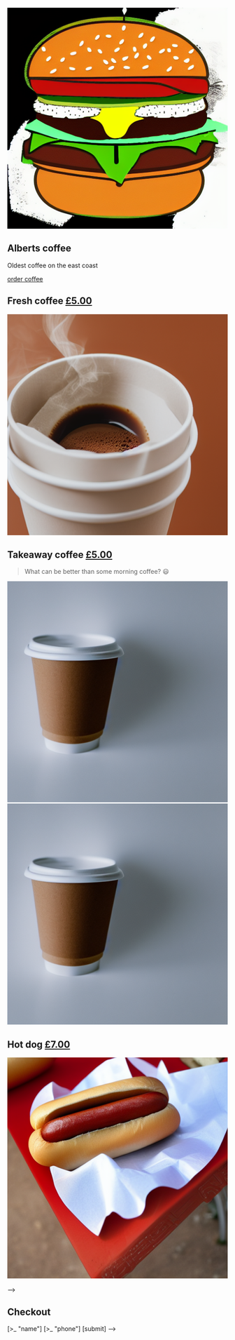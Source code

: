 <link rel="apple-touch-icon" sizes="180x180" href="./apple-touch-icon.png">
<link rel="icon" type="image/png" sizes="32x32" href="./favicon-32x32.png">
<link rel="icon" type="image/png" sizes="16x16" href="./favicon-16x16.png">
<link rel="manifest" href="./site.webmanifest">
<link rel="mask-icon" href="./safari-pinned-tab.svg" color="#5bbad5">
<meta name="msapplication-TileColor" content="#2b5797">
<meta name="theme-color" content="#ffffff">
<meta name="viewport" content="width=device-width, initial-scale=1"/>
<link rel="stylesheet" href="styles.css"/>
<script src="../build/index.js"></script>

<section class="hero">


![logo](logo.PNG)

# Alberts coffee

Oldest coffee on the east coast


[order coffee](#products)

</section>

<section id="products">

## Fresh coffee [£5.00](?fresh#Checkout)

![hot coffee](hotcoffee.PNG)

## Takeaway coffee [£5.00](?takeaway#Checkout)

> What can be better than some morning coffee? 😃

![takeaway coffee](takeaway.PNG)
![takeaway coffee](takeaway.PNG)

## Hot dog [£7.00](?hotdog#Checkout)

![hot dog](hotdog.PNG)

</section>

<section class="popup">

-->
## Checkout
[>_ "name"]
[>_ "phone"]
[submit]
-->

</section>
